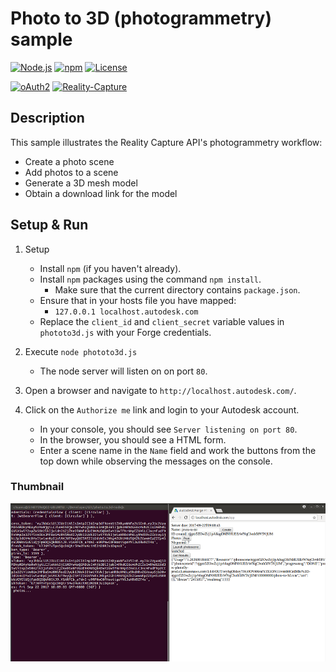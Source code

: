 # Photo to 3D (photogrammetry) sample

[![Node.js](https://img.shields.io/badge/Node.js-4.4.3-blue.svg)](https://nodejs.org/)
[![npm](https://img.shields.io/badge/npm-2.15.1-blue.svg)](https://www.npmjs.com/)
[![License](http://img.shields.io/:license-mit-blue.svg)](http://opensource.org/licenses/MIT)

[![oAuth2](https://img.shields.io/badge/oAuth2-v1-green.svg)](http://developer.autodesk.com/)
[![Reality-Capture](https://img.shields.io/badge/Reality%20Capture-v1-green.svg)](http://developer.autodesk.com/)

## Description
This sample illustrates the Reality Capture API's photogrammetry workflow:
- Create a photo scene
- Add photos to a scene
- Generate a 3D mesh model
- Obtain a download link for the model

## Setup & Run
1. Setup
   - Install `npm` (if you haven't already).
   - Install `npm` packages using the command `npm install`.
     - Make sure that the current directory contains `package.json`.
   - Ensure that in your hosts file you have mapped:
     - `127.0.0.1 localhost.autodesk.com`
   - Replace the `client_id` and `client_secret` variable values in `phototo3d.js` with your Forge credentials.

2. Execute `node phototo3d.js`
   - The node server will listen on on port `80`.

3. Open a browser and navigate to `http://localhost.autodesk.com/`.

4. Click on the `Authorize me` link and login to your Autodesk account.
   - In your console, you should see `Server listening on port 80`.
   - In the browser, you should see a HTML form.
   - Enter a scene name in the `Name` field and work the buttons from the top down while observing the messages on the console.

### Thumbnail
![thumbnail](screenshot.png)
